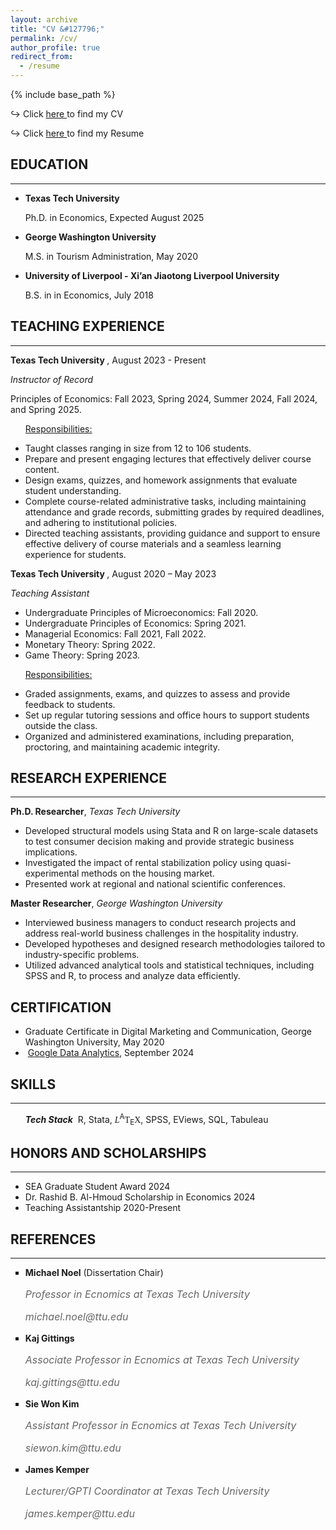 ```yaml
---
layout: archive
title: "CV &#127796;"
permalink: /cv/
author_profile: true
redirect_from:
  - /resume
---
```

    
{% include base_path %}

&#8618;&nbsp;Click <a href="../files/CV_Yiran_Zheng.pdf" target="_blank" rel="noopener noreferrer"> here </a> to find my CV

&#8618;&nbsp;Click <a href="../files/Yiran Zheng-Resume.pdf" target="_blank" rel="noopener noreferrer"> here </a> to find my Resume

<h2>EDUCATION</h2>
  <hr> <!-- This adds a horizontal line below the heading -->
<ul>
<li> <strong> Texas Tech University </strong> 
     <p>Ph.D. in Economics, Expected August 2025</p></li> 
<li><strong> George Washington University </strong> 
     <p>M.S. in Tourism Administration, May 2020</p></li>
<li><strong> University of Liverpool - Xi’an Jiaotong Liverpool University </strong> 
     <p>B.S. in in Economics, July 2018</p></li>
</ul>

<h2>TEACHING EXPERIENCE</h2>
  <hr> <!-- This adds a horizontal line below the heading -->


<p><strong> Texas Tech University </strong>, August 2023 - Present</p>
<p><i>Instructor of Record</i></p>
<p>Principles of Economics: Fall 2023, Spring 2024, Summer 2024, Fall 2024, and Spring 2025.</p>
<ul>
<p><u>Responsibilities:</u></p>
  <li> Taught classes ranging in size from 12 to 106 students. </li>
  <li> Prepare and present engaging lectures that effectively deliver course content.</li>
  <li> Design exams, quizzes, and homework assignments that evaluate student understanding. </li> 
  <li> Complete course-related administrative tasks, including maintaining attendance and grade records, submitting grades by required deadlines, and adhering to institutional policies. </li>
  <li> Directed teaching assistants, providing guidance and support to ensure effective delivery of course materials and a seamless learning experience for students.</li>
</ul>

<p><strong> Texas Tech University </strong>, August 2020 – May 2023</p>
<p><i>Teaching Assistant</i></p>
<ul>
 <li>Undergraduate Principles of Microeconomics: Fall 2020.</li>
 <li>Undergraduate Principles of Economics: Spring 2021.</li>
 <li>Managerial Economics: Fall 2021, Fall 2022. </li>
 <li>Monetary Theory: Spring 2022.</li>
 <li>Game Theory: Spring 2023. </li>
</ul>

<ul>
  <p><u>Responsibilities:</u></p>
  <li> Graded assignments, exams, and quizzes to assess and provide feedback to students.  </li>
  <li> Set up regular tutoring sessions and office hours to support students outside the class. </li>
  <li> Organized and administered examinations, including preparation, proctoring, and maintaining academic integrity. </li> 
</ul>

<h2>RESEARCH EXPERIENCE</h2>
<hr> <!-- This adds a horizontal line below the heading -->
<p> <strong>Ph.D. Researcher</strong>, <i>Texas Tech University</i></p>
<ul>
  <li> Developed structural models using Stata and R on large-scale datasets to test consumer decision making and provide strategic business implications. </li>
  <li> Investigated the impact of rental stabilization policy using quasi-experimental methods on the housing market.</li>
  <li> Presented work at regional and national scientific conferences. </li> 
</ul>
<p> <strong>Master Researcher</strong>, <i>George Washington University</i></p>
<ul>
  <li> Interviewed business managers to conduct research projects and address real-world business challenges in the hospitality industry.</li>
  <li> Developed hypotheses and designed research methodologies tailored to industry-specific problems.</li>
  <li> Utilized advanced analytical tools and statistical techniques, including SPSS and R, to process and analyze data efficiently.</li>
</ul>

<h2>CERTIFICATION</h2>
  <ul>
    <li>Graduate Certificate in Digital Marketing and Communication, George Washington University, May 2020</li>
    <li>&nbsp;<a href="../files/*Coursera P6D0XVXCGQGN.pdf" target="_blank" rel="noopener noreferrer">Google Data Analytics</a>, September 2024</li>
  </ul>
  
<h2>SKILLS</h2>
  <hr> <!-- This adds a horizontal line below the heading -->
<ul style="list-style-type: none;" >
  <li>
    <strong><i>Tech Stack</i></strong>
      &nbsp;R, Stata, <span style="font-family:serif; font-style:italic;">L</span><sup>A</sup><span style="font-family:serif;">T</span><sub>E</sub><span style="font-family:serif;">X</span>, SPSS, EViews, SQL, Tabuleau
  </li>  
</ul>

<h2>HONORS AND SCHOLARSHIPS</h2>
  <hr> <!-- This adds a horizontal line below the heading -->
<ul>
  <li>
    SEA Graduate Student Award 2024
  </li>
  <li>
    Dr. Rashid B. Al-Hmoud Scholarship in Economics 2024
  </li>
  <li>
    Teaching Assistantship 2020-Present
  </li>
</ul>

<h2>REFERENCES</h2>
  <hr> <!-- This adds a horizontal line below the heading -->
  <ul style="list-style-type: square;">
    <li>
      <strong>Michael Noel</strong> (Dissertation Chair)
      <div style="font-style: italic; margin-bottom: 12px;font-size: 16px;color: #666666;">
        <p>Professor in Ecnomics at Texas Tech University</p>
        <p>michael.noel@ttu.edu</p>
      </div>
    </li>
    <li>
      <strong>Kaj Gittings</strong> 
      <div style="font-style: italic; margin-bottom: 12px;font-size: 16px;color: #666666;">
        <p>Associate Professor in Ecnomics at Texas Tech University</p>
        <p>kaj.gittings@ttu.edu</p>
      </div>
    </li>
    <li>
      <strong>Sie Won Kim</strong> 
      <div style="font-style: italic; margin-bottom: 12px;font-size: 16px;color: #666666;">
        <p>Assistant Professor in Ecnomics at Texas Tech University</p>
        <p>siewon.kim@ttu.edu</p>
      </div>
    </li>
     <li>
      <strong>James Kemper</strong> 
      <div style="font-style: italic; margin-bottom: 12px;font-size: 16px;color: #666666;">
        <p>Lecturer/GPTI Coordinator at Texas Tech University</p>
        <p>james.kemper@ttu.edu</p>
      </div>
    </li>
  </ul>

  
